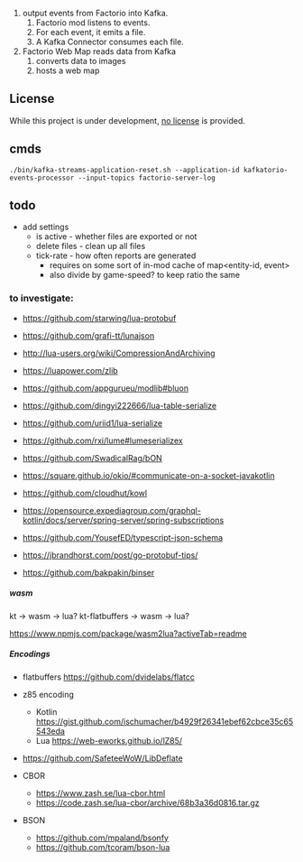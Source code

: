 1. output events from Factorio into Kafka.
    1. Factorio mod listens to events.
    2. For each event, it emits a file.
    3. A Kafka Connector consumes each file.
2. Factorio Web Map reads data from Kafka
    1. converts data to images
    2. hosts a web map

## License

While this project is under development, [no license](https://choosealicense.com/no-permission/)
is provided.

## cmds

`./bin/kafka-streams-application-reset.sh --application-id kafkatorio-events-processor --input-topics factorio-server-log`


## todo

* add settings
    * is active - whether files are exported or not
    * delete files - clean up all files
    * tick-rate - how often reports are generated
        * requires on some sort of in-mod cache of map<entity-id, event>
        * also divide by game-speed? to keep ratio the same

### to investigate:

* https://github.com/starwing/lua-protobuf
* https://github.com/grafi-tt/lunajson
* http://lua-users.org/wiki/CompressionAndArchiving
* https://luapower.com/zlib
* https://github.com/appgurueu/modlib#bluon
* https://github.com/dingyi222666/lua-table-serialize
* https://github.com/uriid1/lua-serialize
* https://github.com/rxi/lume#lumeserializex
* https://github.com/SwadicalRag/bON

* https://square.github.io/okio/#communicate-on-a-socket-javakotlin

* https://github.com/cloudhut/kowl
* https://opensource.expediagroup.com/graphql-kotlin/docs/server/spring-server/spring-subscriptions
* https://github.com/YousefED/typescript-json-schema

* https://jbrandhorst.com/post/go-protobuf-tips/

* https://github.com/bakpakin/binser

##### wasm

kt -> wasm -> lua? kt-flatbuffers -> wasm -> lua?

https://www.npmjs.com/package/wasm2lua?activeTab=readme

##### Encodings

* flatbuffers https://github.com/dvidelabs/flatcc
* z85 encoding
    * Kotlin https://gist.github.com/ischumacher/b4929f26341ebef62cbce35c65543eda
    * Lua https://web-eworks.github.io/lZ85/
* https://github.com/SafeteeWoW/LibDeflate
* CBOR
    * https://www.zash.se/lua-cbor.html
    * https://code.zash.se/lua-cbor/archive/68b3a36d0816.tar.gz

* BSON 
  * https://github.com/mpaland/bsonfy
  * https://github.com/tcoram/bson-lua
